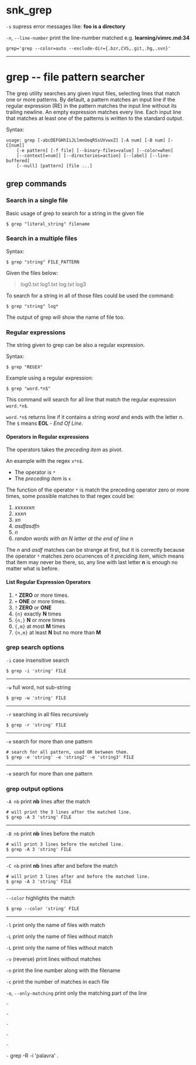 # snk_grep

`-s` supress error messages like: **foo is a directory**

`-n`, `--line-number` print the line-number matched e.g. **learning/vimrc.md:34**

``
grep='grep --color=auto --exclude-dir={.bzr,CVS,.git,.hg,.svn}'
``


***

# grep -- file pattern searcher

The grep utility searches any given input files, selecting lines that match one
or more patterns.  By default, a pattern matches an input line if the regular
expression (RE) in the pattern matches the input line without its trailing
newline.  An empty expression matches every line.  Each input line that matches
at least one of the patterns is written to the standard output.

Syntax:

```
usage: grep [-abcDEFGHhIiJLlmnOoqRSsUVvwxZ] [-A num] [-B num] [-C[num]]
	[-e pattern] [-f file] [--binary-files=value] [--color=when]
	[--context[=num]] [--directories=action] [--label] [--line-buffered]
	[--null] [pattern] [file ...]
```

## grep commands

### Search in a single file

Basic usage of grep to search for a string in the given file
```
$ grep "literal_string" filename
```

### Search in a multiple files

Syntax:
```
$ grep "string" FILE_PATTERN
```

Given the files below:

> log0.txt
> log1.txt
> log.txt
> log3

To search for a string in all of those files could be used the command:

```
$ grep "string" log*
```

The output of grep will show the name of file too.

### Regular expressions

The string given to grep can be also a regular expression.

Syntax:
```
$ grep "REGEX"
```

Example using a regular expression:

```
$ grep "word.*n$"
```

This command will search for all line that match the regular expression
`word.*n$`.

`word.*n$` returns line if it contains a string *word* and ends with the letter
*n*. The `$` means **EOL** - *End Of Line*.

#### Operators in Regular expressions

The operators takes the *preceding item* as pivot.

An example with the regex `x*n$`.

* The operator is `*`
* The *preceding item* is `x`

The function of the operator `*` is match the preceding operator zero or more
times, some possible matches to that regex could be:

1. *xxxxxxn*
1. *xxxn*
1. *xn*
1. *asdfasdfn*
1. *n*
1. *randon words with an N letter at the end of line n*

The *n* and *asdf* matches can be strange at first, but it is correctly because
the operator `*` matches zero ocurrences of it *preciding item*, which means
that item may never be there, so, any line with last letter **n** is enough
no matter what is before.

#### List Regular Expression Operators

1. `*` **ZERO** or more times.
1. `+` **ONE** or more times.
1. `?` **ZERO** or **ONE**
1. `{n}` exactly **N** times
1. `{n,}` **N** or more times
1. `{,m}` at most **M** times
1. `{n,m}` at least **N** but no more than **M**

### grep search options

`-i` case insensitive search

```
$ grep -i 'string' FILE
```

***

`-w` full word, not sub-string

```
$ grep -w 'string' FILE
```
***

`-r` searching in all files recursively

```
$ grep -r 'string' FILE
```

***

`-e` search for more than one pattern

```
# search for all pattern, used OR between them.
$ grep -e 'string' -e 'string2' -e 'string3' FILE
```

***


`-e` search for more than one pattern





### grep output options

`-A nb` print **nb** lines after the match

```
# will print the 3 lines after the matched line.
$ grep -A 3 'string' FILE
```
***

`-B nb` print **nb** lines before the match

```
# will print 3 lines before the matched line.
$ grep -A 3 'string' FILE
```
***

`-C nb` print **nb** lines after and before the match

```
# will print 3 lines after and before the matched line.
$ grep -A 3 'string' FILE
```

***

`--color` highlights the match

```
$ grep --color 'string' FILE
```

***

`-l` print only the name of files with match

`-L` print only the name of files without match

`-L` print only the name of files without match

`-v` (reverse) print lines without matches

`-n` print the line number along with the filename

`-c` print the number of matches in each file

`-o`, `--only-matching` print only the matching part of the line

`-`

`-`

`-`

`-`

`-`

`-`
grep -R -i 'palavra' .
```
```
```
```
```
```
```
```
```
```
```
```
```
